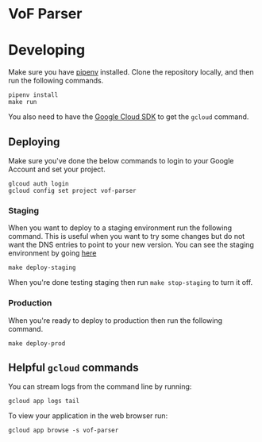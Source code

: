 # VoF Parser

# Developing

Make sure you have [pipenv](https://docs.pipenv.org/install/) installed. Clone the repository locally, and then run the following commands.

```
pipenv install
make run
```

You also need to have the [Google Cloud SDK](https://cloud.google.com/sdk/install) to get the `gcloud` command.

## Deploying

Make sure you've done the below commands to login to your Google Account and set your project.

```
glcoud auth login
gcloud config set project vof-parser
```

### Staging

When you want to deploy to a staging environment run the following command. This is useful when you want to try some changes but do not want the DNS entries to point to your new version. You can see the staging environment by going [here](https://staging-dot-vof-parser.appspot.com)

```
make deploy-staging
```

When you're done testing staging then run `make stop-staging` to turn it off.

### Production

When you're ready to deploy to production then run the following command.

```
make deploy-prod
```

## Helpful `gcloud` commands


You can stream logs from the command line by running:

```
gcloud app logs tail
```

To view your application in the web browser run:

```
gcloud app browse -s vof-parser
```
